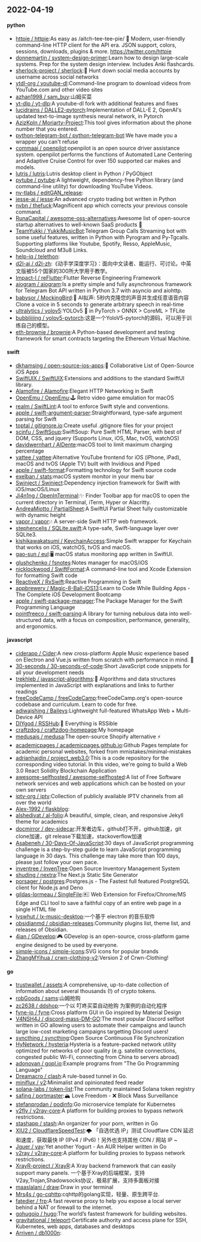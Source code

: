 ## 2022-04-19

#### python
* [httpie / httpie](https://github.com/httpie/httpie):As easy as /aitch-tee-tee-pie/
🥧
Modern, user-friendly command-line HTTP client for the API era. JSON support, colors, sessions, downloads, plugins & more. https://twitter.com/httpie
* [donnemartin / system-design-primer](https://github.com/donnemartin/system-design-primer):Learn how to design large-scale systems. Prep for the system design interview. Includes Anki flashcards.
* [sherlock-project / sherlock](https://github.com/sherlock-project/sherlock):🔎
Hunt down social media accounts by username across social networks
* [ytdl-org / youtube-dl](https://github.com/ytdl-org/youtube-dl):Command-line program to download videos from YouTube.com and other video sites
* [azhan1998 / sam_buy](https://github.com/azhan1998/sam_buy):山姆买菜
* [yt-dlp / yt-dlp](https://github.com/yt-dlp/yt-dlp):A youtube-dl fork with additional features and fixes
* [lucidrains / DALLE2-pytorch](https://github.com/lucidrains/DALLE2-pytorch):Implementation of DALL-E 2, OpenAI's updated text-to-image synthesis neural network, in Pytorch
* [AzizKpln / Moriarty-Project](https://github.com/AzizKpln/Moriarty-Project):This tool gives information about the phone number that you entered.
* [python-telegram-bot / python-telegram-bot](https://github.com/python-telegram-bot/python-telegram-bot):We have made you a wrapper you can't refuse
* [commaai / openpilot](https://github.com/commaai/openpilot):openpilot is an open source driver assistance system. openpilot performs the functions of Automated Lane Centering and Adaptive Cruise Control for over 150 supported car makes and models.
* [lutris / lutris](https://github.com/lutris/lutris):Lutris desktop client in Python / PyGObject
* [pytube / pytube](https://github.com/pytube/pytube):A lightweight, dependency-free Python library (and command-line utility) for downloading YouTube Videos.
* [nv-tlabs / editGAN_release](https://github.com/nv-tlabs/editGAN_release):
* [jesse-ai / jesse](https://github.com/jesse-ai/jesse):An advanced crypto trading bot written in Python
* [nvbn / thefuck](https://github.com/nvbn/thefuck):Magnificent app which corrects your previous console command.
* [RunaCapital / awesome-oss-alternatives](https://github.com/RunaCapital/awesome-oss-alternatives):Awesome list of open-source startup alternatives to well-known SaaS products
🚀
* [TeamYukki / YukkiMusicBot](https://github.com/TeamYukki/YukkiMusicBot):Telegram Group Calls Streaming bot with some useful features, written in Python with Pyrogram and Py-Tgcalls. Supporting platforms like Youtube, Spotify, Resso, AppleMusic, Soundcloud and M3u8 Links.
* [help-iq / telethon](https://github.com/help-iq/telethon):
* [d2l-ai / d2l-zh](https://github.com/d2l-ai/d2l-zh):《动手学深度学习》：面向中文读者、能运行、可讨论。中英文版被55个国家的300所大学用于教学。
* [Impact-I / reFlutter](https://github.com/Impact-I/reFlutter):Flutter Reverse Engineering Framework
* [aiogram / aiogram](https://github.com/aiogram/aiogram):Is a pretty simple and fully asynchronous framework for Telegram Bot API written in Python 3.7 with asyncio and aiohttp.
* [babysor / MockingBird](https://github.com/babysor/MockingBird):🚀
AI拟声: 5秒内克隆您的声音并生成任意语音内容 Clone a voice in 5 seconds to generate arbitrary speech in real-time
* [ultralytics / yolov5](https://github.com/ultralytics/yolov5):YOLOv5
🚀
in PyTorch > ONNX > CoreML > TFLite
* [bubbliiiing / yolov5-pytorch](https://github.com/bubbliiiing/yolov5-pytorch):这是一个YoloV5-pytorch的源码，可以用于训练自己的模型。
* [eth-brownie / brownie](https://github.com/eth-brownie/brownie):A Python-based development and testing framework for smart contracts targeting the Ethereum Virtual Machine.

#### swift
* [dkhamsing / open-source-ios-apps](https://github.com/dkhamsing/open-source-ios-apps):📱
Collaborative List of Open-Source iOS Apps
* [SwiftUIX / SwiftUIX](https://github.com/SwiftUIX/SwiftUIX):Extensions and additions to the standard SwiftUI library.
* [Alamofire / Alamofire](https://github.com/Alamofire/Alamofire):Elegant HTTP Networking in Swift
* [OpenEmu / OpenEmu](https://github.com/OpenEmu/OpenEmu):🕹
Retro video game emulation for macOS
* [realm / SwiftLint](https://github.com/realm/SwiftLint):A tool to enforce Swift style and conventions.
* [apple / swift-argument-parser](https://github.com/apple/swift-argument-parser):Straightforward, type-safe argument parsing for Swift
* [toptal / gitignore.io](https://github.com/toptal/gitignore.io):Create useful .gitignore files for your project
* [scinfu / SwiftSoup](https://github.com/scinfu/SwiftSoup):SwiftSoup: Pure Swift HTML Parser, with best of DOM, CSS, and jquery (Supports Linux, iOS, Mac, tvOS, watchOS)
* [davidwernhart / AlDente](https://github.com/davidwernhart/AlDente):macOS tool to limit maximum charging percentage
* [yattee / yattee](https://github.com/yattee/yattee):Alternative YouTube frontend for iOS (iPhone, iPad), macOS and tvOS (Apple TV) built with Invidious and Piped
* [apple / swift-format](https://github.com/apple/swift-format):Formatting technology for Swift source code
* [exelban / stats](https://github.com/exelban/stats):macOS system monitor in your menu bar
* [Swinject / Swinject](https://github.com/Swinject/Swinject):Dependency injection framework for Swift with iOS/macOS/Linux
* [Ji4n1ng / OpenInTerminal](https://github.com/Ji4n1ng/OpenInTerminal):✨
Finder Toolbar app for macOS to open the current directory in Terminal, iTerm, Hyper or Alacritty.
* [AndreaMiotto / PartialSheet](https://github.com/AndreaMiotto/PartialSheet):A SwiftUI Partial Sheet fully customizable with dynamic height
* [vapor / vapor](https://github.com/vapor/vapor):💧
A server-side Swift HTTP web framework.
* [stephencelis / SQLite.swift](https://github.com/stephencelis/SQLite.swift):A type-safe, Swift-language layer over SQLite3.
* [kishikawakatsumi / KeychainAccess](https://github.com/kishikawakatsumi/KeychainAccess):Simple Swift wrapper for Keychain that works on iOS, watchOS, tvOS and macOS.
* [gao-sun / eul](https://github.com/gao-sun/eul):🖥️
macOS status monitoring app written in SwiftUI.
* [glushchenko / fsnotes](https://github.com/glushchenko/fsnotes):Notes manager for macOS/iOS
* [nicklockwood / SwiftFormat](https://github.com/nicklockwood/SwiftFormat):A command-line tool and Xcode Extension for formatting Swift code
* [ReactiveX / RxSwift](https://github.com/ReactiveX/RxSwift):Reactive Programming in Swift
* [appbrewery / Magic-8-Ball-iOS13](https://github.com/appbrewery/Magic-8-Ball-iOS13):Learn to Code While Building Apps - The Complete iOS Development Bootcamp
* [apple / swift-package-manager](https://github.com/apple/swift-package-manager):The Package Manager for the Swift Programming Language
* [pointfreeco / swift-parsing](https://github.com/pointfreeco/swift-parsing):A library for turning nebulous data into well-structured data, with a focus on composition, performance, generality, and ergonomics.

#### javascript
* [ciderapp / Cider](https://github.com/ciderapp/Cider):A new cross-platform Apple Music experience based on Electron and Vue.js written from scratch with performance in mind.
🚀
* [30-seconds / 30-seconds-of-code](https://github.com/30-seconds/30-seconds-of-code):Short JavaScript code snippets for all your development needs
* [trekhleb / javascript-algorithms](https://github.com/trekhleb/javascript-algorithms):📝
Algorithms and data structures implemented in JavaScript with explanations and links to further readings
* [freeCodeCamp / freeCodeCamp](https://github.com/freeCodeCamp/freeCodeCamp):freeCodeCamp.org's open-source codebase and curriculum. Learn to code for free.
* [adiwajshing / Baileys](https://github.com/adiwajshing/Baileys):Lightweight full-featured WhatsApp Web + Multi-Device API
* [DIYgod / RSSHub](https://github.com/DIYgod/RSSHub):🍰
Everything is RSSible
* [craftzdog / craftzdog-homepage](https://github.com/craftzdog/craftzdog-homepage):My homepage
* [medusajs / medusa](https://github.com/medusajs/medusa):The open-source Shopify alternative
⚡️
* [academicpages / academicpages.github.io](https://github.com/academicpages/academicpages.github.io):Github Pages template for academic personal websites, forked from mmistakes/minimal-mistakes
* [adrianhajdin / project_web3.0](https://github.com/adrianhajdin/project_web3.0):This is a code repository for the corresponding video tutorial. In this video, we're going to build a Web 3.0 React Solidity Blockchain Application
* [awesome-selfhosted / awesome-selfhosted](https://github.com/awesome-selfhosted/awesome-selfhosted):A list of Free Software network services and web applications which can be hosted on your own servers
* [iptv-org / iptv](https://github.com/iptv-org/iptv):Collection of publicly available IPTV channels from all over the world
* [Alex-1992 / flaskblog](https://github.com/Alex-1992/flaskblog):
* [alshedivat / al-folio](https://github.com/alshedivat/al-folio):A beautiful, simple, clean, and responsive Jekyll theme for academics
* [docmirror / dev-sidecar](https://github.com/docmirror/dev-sidecar):开发者边车，github打不开，github加速，git clone加速，git release下载加速，stackoverflow加速
* [Asabeneh / 30-Days-Of-JavaScript](https://github.com/Asabeneh/30-Days-Of-JavaScript):30 days of JavaScript programming challenge is a step-by-step guide to learn JavaScript programming language in 30 days. This challenge may take more than 100 days, please just follow your own pace.
* [inventree / InvenTree](https://github.com/inventree/InvenTree):Open Source Inventory Management System
* [shuding / nextra](https://github.com/shuding/nextra):The Next.js Static Site Generator
* [porsager / postgres](https://github.com/porsager/postgres):Postgres.js - The Fastest full featured PostgreSQL client for Node.js and Deno
* [gildas-lormeau / SingleFile](https://github.com/gildas-lormeau/SingleFile):🖭 Web Extension for Firefox/Chrome/MS Edge and CLI tool to save a faithful copy of an entire web page in a single HTML file
* [lyswhut / lx-music-desktop](https://github.com/lyswhut/lx-music-desktop):一个基于 electron 的音乐软件
* [obsidianmd / obsidian-releases](https://github.com/obsidianmd/obsidian-releases):Community plugins list, theme list, and releases of Obsidian.
* [4ian / GDevelop](https://github.com/4ian/GDevelop):🎮
GDevelop is an open-source, cross-platform game engine designed to be used by everyone.
* [simple-icons / simple-icons](https://github.com/simple-icons/simple-icons):SVG icons for popular brands
* [ZhangMYihua / crwn-clothing-v2](https://github.com/ZhangMYihua/crwn-clothing-v2):Version 2 of Crwn-Clothing!

#### go
* [trustwallet / assets](https://github.com/trustwallet/assets):A comprehensive, up-to-date collection of information about several thousands (!) of crypto tokens.
* [robGoods / sams](https://github.com/robGoods/sams):山姆抢购
* [zc2638 / ddshop](https://github.com/zc2638/ddshop):一个以 叮咚买菜自动抢购 为案例的自动化程序
* [fyne-io / fyne](https://github.com/fyne-io/fyne):Cross platform GUI in Go inspired by Material Design
* [V4NSH4J / discord-mass-DM-GO](https://github.com/V4NSH4J/discord-mass-DM-GO):The most popular Discord selfbot written in GO allowing users to automate their campaigns and launch large low-cost marketing campaigns targetting Discord users!
* [syncthing / syncthing](https://github.com/syncthing/syncthing):Open Source Continuous File Synchronization
* [HyNetwork / hysteria](https://github.com/HyNetwork/hysteria):Hysteria is a feature-packed network utility optimized for networks of poor quality (e.g. satellite connections, congested public Wi-Fi, connecting from China to servers abroad)
* [adonovan / gopl.io](https://github.com/adonovan/gopl.io):Example programs from "The Go Programming Language"
* [Dreamacro / clash](https://github.com/Dreamacro/clash):A rule-based tunnel in Go.
* [miniflux / v2](https://github.com/miniflux/v2):Minimalist and opinionated feed reader
* [solana-labs / token-list](https://github.com/solana-labs/token-list):The community maintained Solana token registry
* [safing / portmaster](https://github.com/safing/portmaster):🏔
Love Freedom -
❌
Block Mass Surveillance
* [stefanprodan / podinfo](https://github.com/stefanprodan/podinfo):Go microservice template for Kubernetes
* [v2fly / v2ray-core](https://github.com/v2fly/v2ray-core):A platform for building proxies to bypass network restrictions.
* [stashapp / stash](https://github.com/stashapp/stash):An organizer for your porn, written in Go
* [XIU2 / CloudflareSpeedTest](https://github.com/XIU2/CloudflareSpeedTest):🌩
「自选优选 IP」测试 Cloudflare CDN 延迟和速度，获取最快 IP (IPv4 / IPv6)！另外也支持其他 CDN / 网站 IP ~
* [Jguer / yay](https://github.com/Jguer/yay):Yet another Yogurt - An AUR Helper written in Go
* [v2ray / v2ray-core](https://github.com/v2ray/v2ray-core):A platform for building proxies to bypass network restrictions.
* [XrayR-project / XrayR](https://github.com/XrayR-project/XrayR):A Xray backend framework that can easily support many panels. 一个基于Xray的后端框架，支持V2ay,Trojan,Shadowsocks协议，极易扩展，支持多面板对接
* [maaslalani / draw](https://github.com/maaslalani/draw):Draw in your terminal
* [Mrs4s / go-cqhttp](https://github.com/Mrs4s/go-cqhttp):cqhttp的golang实现，轻量、原生跨平台.
* [fatedier / frp](https://github.com/fatedier/frp):A fast reverse proxy to help you expose a local server behind a NAT or firewall to the internet.
* [gohugoio / hugo](https://github.com/gohugoio/hugo):The world’s fastest framework for building websites.
* [gravitational / teleport](https://github.com/gravitational/teleport):Certificate authority and access plane for SSH, Kubernetes, web apps, databases and desktops
* [Arriven / db1000n](https://github.com/Arriven/db1000n):
